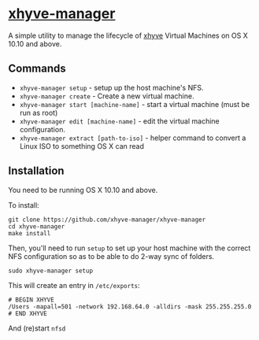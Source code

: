 # [xhyve-manager](https://github.com/0x414A/xhyve-manager)

A simple utility to manage the lifecycle of [xhyve](https://xhyve.org) Virtual Machines on OS X 10.10 and above.

## Commands

* `xhyve-manager setup` - setup up the host machine's NFS.
* `xhyve-manager create` - Create a new virtual machine.
* `xhyve-manager start [machine-name]` - start a virtual machine (must be run as root)
* `xhyve-manager edit [machine-name]` - edit the virtual machine configuration.
* `xhyve-manager extract [path-to-iso]` - helper command to convert a Linux ISO to something OS X can read

## Installation

You need to be running OS X 10.10 and above.

To install:

``` shell
git clone https://github.com/xhyve-manager/xhyve-manager
cd xhyve-manager
make install
```

Then, you'll need to run `setup` to set up your host machine with the correct NFS configuration so as to be able to do 2-way sync of folders.

``` shell
sudo xhyve-manager setup
```

This will create an entry in `/etc/exports`:

```  
# BEGIN XHYVE
/Users -mapall=501 -network 192.168.64.0 -alldirs -mask 255.255.255.0
# END XHYVE
```

And (re)start `nfsd`
